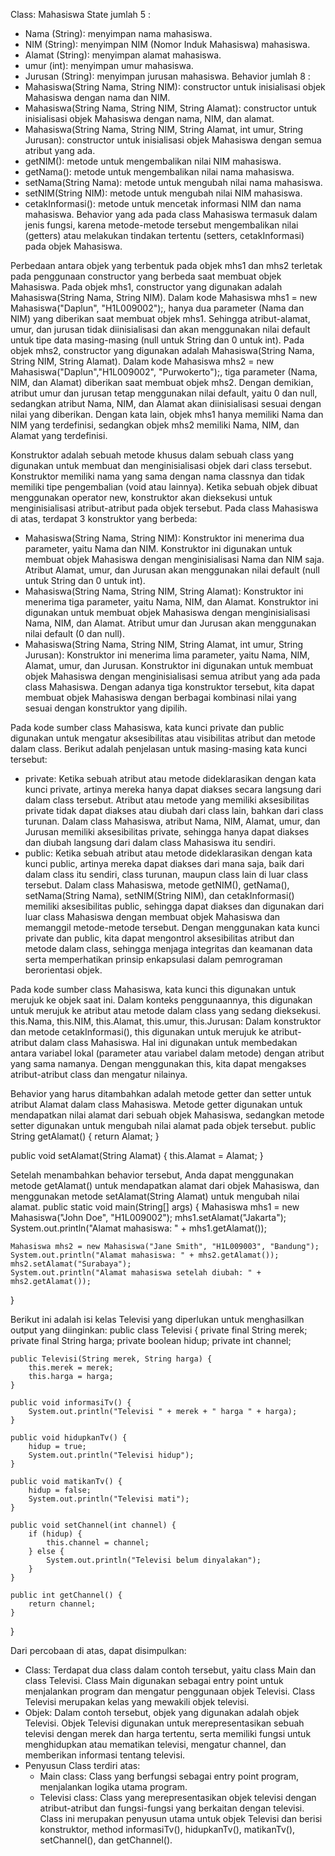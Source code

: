 Class: Mahasiswa
State jumlah 5 :
- Nama (String): menyimpan nama mahasiswa.
- NIM (String): menyimpan NIM (Nomor Induk Mahasiswa) mahasiswa.
- Alamat (String): menyimpan alamat mahasiswa.
- umur (int): menyimpan umur mahasiswa.
- Jurusan (String): menyimpan jurusan mahasiswa.
Behavior jumlah 8 :
- Mahasiswa(String Nama, String NIM): constructor untuk inisialisasi objek Mahasiswa dengan nama dan NIM.
- Mahasiswa(String Nama, String NIM, String Alamat): constructor untuk inisialisasi objek Mahasiswa dengan nama, NIM, dan alamat.
- Mahasiswa(String Nama, String NIM, String Alamat, int umur, String Jurusan): constructor untuk inisialisasi objek Mahasiswa dengan semua atribut yang ada.
- getNIM(): metode untuk mengembalikan nilai NIM mahasiswa.
- getNama(): metode untuk mengembalikan nilai nama mahasiswa.
- setNama(String Nama): metode untuk mengubah nilai nama mahasiswa.
- setNIM(String NIM): metode untuk mengubah nilai NIM mahasiswa.
- cetakInformasi(): metode untuk mencetak informasi NIM dan nama mahasiswa.
Behavior yang ada pada class Mahasiswa termasuk dalam jenis fungsi, karena metode-metode tersebut mengembalikan nilai (getters) atau melakukan tindakan tertentu (setters, cetakInformasi) pada objek Mahasiswa.

Perbedaan antara objek yang terbentuk pada objek mhs1 dan mhs2 terletak pada penggunaan constructor yang berbeda saat membuat objek Mahasiswa.
Pada objek mhs1, constructor yang digunakan adalah Mahasiswa(String Nama, String NIM). Dalam kode Mahasiswa mhs1 = new Mahasiswa("Daplun", "H1L009002");, hanya dua parameter (Nama dan NIM) yang diberikan saat membuat objek mhs1. Sehingga atribut-alamat, umur, dan jurusan tidak diinisialisasi dan akan menggunakan nilai default untuk tipe data masing-masing (null untuk String dan 0 untuk int).
Pada objek mhs2, constructor yang digunakan adalah Mahasiswa(String Nama, String NIM, String Alamat). Dalam kode Mahasiswa mhs2 = new Mahasiswa("Daplun","H1L009002", "Purwokerto");, tiga parameter (Nama, NIM, dan Alamat) diberikan saat membuat objek mhs2. Dengan demikian, atribut umur dan jurusan tetap menggunakan nilai default, yaitu 0 dan null, sedangkan atribut Nama, NIM, dan Alamat akan diinisialisasi sesuai dengan nilai yang diberikan.
Dengan kata lain, objek mhs1 hanya memiliki Nama dan NIM yang terdefinisi, sedangkan objek mhs2 memiliki Nama, NIM, dan Alamat yang terdefinisi.

Konstruktor adalah sebuah metode khusus dalam sebuah class yang digunakan untuk membuat dan menginisialisasi objek dari class tersebut. Konstruktor memiliki nama yang sama dengan nama classnya dan tidak memiliki tipe pengembalian (void atau lainnya). Ketika sebuah objek dibuat menggunakan operator new, konstruktor akan dieksekusi untuk menginisialisasi atribut-atribut pada objek tersebut.
Pada class Mahasiswa di atas, terdapat 3 konstruktor yang berbeda:
- Mahasiswa(String Nama, String NIM): Konstruktor ini menerima dua parameter, yaitu Nama dan NIM. Konstruktor ini digunakan untuk membuat objek Mahasiswa dengan menginisialisasi Nama dan NIM saja. Atribut Alamat, umur, dan Jurusan akan menggunakan nilai default (null untuk String dan 0 untuk int).
- Mahasiswa(String Nama, String NIM, String Alamat): Konstruktor ini menerima tiga parameter, yaitu Nama, NIM, dan Alamat. Konstruktor ini digunakan untuk membuat objek Mahasiswa dengan menginisialisasi Nama, NIM, dan Alamat. Atribut umur dan Jurusan akan menggunakan nilai default (0 dan null).
- Mahasiswa(String Nama, String NIM, String Alamat, int umur, String Jurusan): Konstruktor ini menerima lima parameter, yaitu Nama, NIM, Alamat, umur, dan Jurusan. Konstruktor ini digunakan untuk membuat objek Mahasiswa dengan menginisialisasi semua atribut yang ada pada class Mahasiswa.
Dengan adanya tiga konstruktor tersebut, kita dapat membuat objek Mahasiswa dengan berbagai kombinasi nilai yang sesuai dengan konstruktor yang dipilih.

Pada kode sumber class Mahasiswa, kata kunci private dan public digunakan untuk mengatur aksesibilitas atau visibilitas atribut dan metode dalam class. Berikut adalah penjelasan untuk masing-masing kata kunci tersebut:
- private: Ketika sebuah atribut atau metode dideklarasikan dengan kata kunci private, artinya mereka hanya dapat diakses secara langsung dari dalam class tersebut. Atribut atau metode yang memiliki aksesibilitas private tidak dapat diakses atau diubah dari class lain, bahkan dari class turunan. Dalam class Mahasiswa, atribut Nama, NIM, Alamat, umur, dan Jurusan memiliki aksesibilitas private, sehingga hanya dapat diakses dan diubah langsung dari dalam class Mahasiswa itu sendiri.
- public: Ketika sebuah atribut atau metode dideklarasikan dengan kata kunci public, artinya mereka dapat diakses dari mana saja, baik dari dalam class itu sendiri, class turunan, maupun class lain di luar class tersebut. Dalam class Mahasiswa, metode getNIM(), getNama(), setNama(String Nama), setNIM(String NIM), dan cetakInformasi() memiliki aksesibilitas public, sehingga dapat diakses dan digunakan dari luar class Mahasiswa dengan membuat objek Mahasiswa dan memanggil metode-metode tersebut.
Dengan menggunakan kata kunci private dan public, kita dapat mengontrol aksesibilitas atribut dan metode dalam class, sehingga menjaga integritas dan keamanan data serta memperhatikan prinsip enkapsulasi dalam pemrograman berorientasi objek.

Pada kode sumber class Mahasiswa, kata kunci this digunakan untuk merujuk ke objek saat ini. Dalam konteks penggunaannya, this digunakan untuk merujuk ke atribut atau metode dalam class yang sedang dieksekusi.
this.Nama, this.NIM, this.Alamat, this.umur, this.Jurusan: Dalam konstruktor dan metode cetakInformasi(), this digunakan untuk merujuk ke atribut-atribut dalam class Mahasiswa. Hal ini digunakan untuk membedakan antara variabel lokal (parameter atau variabel dalam metode) dengan atribut yang sama namanya. Dengan menggunakan this, kita dapat mengakses atribut-atribut class dan mengatur nilainya.

Behavior yang harus ditambahkan adalah metode getter dan setter untuk atribut Alamat dalam class Mahasiswa. Metode getter digunakan untuk mendapatkan nilai alamat dari sebuah objek Mahasiswa, sedangkan metode setter digunakan untuk mengubah nilai alamat pada objek tersebut.
public String getAlamat() {
    return Alamat;
}

public void setAlamat(String Alamat) {
    this.Alamat = Alamat;
}

Setelah menambahkan behavior tersebut, Anda dapat menggunakan metode getAlamat() untuk mendapatkan alamat dari objek Mahasiswa, dan menggunakan metode setAlamat(String Alamat) untuk mengubah nilai alamat.
public static void main(String[] args) {
    Mahasiswa mhs1 = new Mahasiswa("John Doe", "H1L009002");
    mhs1.setAlamat("Jakarta");
    System.out.println("Alamat mahasiswa: " + mhs1.getAlamat());

    Mahasiswa mhs2 = new Mahasiswa("Jane Smith", "H1L009003", "Bandung");
    System.out.println("Alamat mahasiswa: " + mhs2.getAlamat());
    mhs2.setAlamat("Surabaya");
    System.out.println("Alamat mahasiswa setelah diubah: " + mhs2.getAlamat());
}

Berikut ini adalah isi kelas Televisi yang diperlukan untuk menghasilkan output yang diinginkan:
public class Televisi {
    private final String merek;
    private final String harga;
    private boolean hidup;
    private int channel;

    public Televisi(String merek, String harga) {
        this.merek = merek;
        this.harga = harga;
    }

    public void informasiTv() {
        System.out.println("Televisi " + merek + " harga " + harga);
    }

    public void hidupkanTv() {
        hidup = true;
        System.out.println("Televisi hidup");
    }

    public void matikanTv() {
        hidup = false;
        System.out.println("Televisi mati");
    }

    public void setChannel(int channel) {
        if (hidup) {
            this.channel = channel;
        } else {
            System.out.println("Televisi belum dinyalakan");
        }
    }

    public int getChannel() {
        return channel;
    }
}

Dari percobaan di atas, dapat disimpulkan:
- Class: Terdapat dua class dalam contoh tersebut, yaitu class Main dan class Televisi. Class Main digunakan sebagai entry point untuk menjalankan program dan mengatur penggunaan objek Televisi. Class Televisi merupakan kelas yang mewakili objek televisi.
- Objek: Dalam contoh tersebut, objek yang digunakan adalah objek Televisi. Objek Televisi digunakan untuk merepresentasikan sebuah televisi dengan merek dan harga tertentu, serta memiliki fungsi untuk menghidupkan atau mematikan televisi, mengatur channel, dan memberikan informasi tentang televisi.
- Penyusun Class terdiri atas:
    - Main class: Class yang berfungsi sebagai entry point program, menjalankan logika utama program.
    - Televisi class: Class yang merepresentasikan objek televisi dengan atribut-atribut dan fungsi-fungsi yang berkaitan dengan televisi. Class ini merupakan penyusun utama untuk objek Televisi dan berisi konstruktor, method informasiTv(), hidupkanTv(), matikanTv(), setChannel(), dan getChannel().

